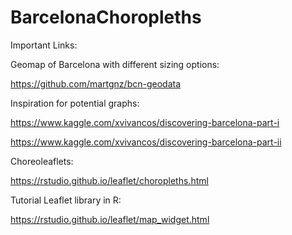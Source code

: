 # BarcelonaChoropleths

Important Links:


Geomap of Barcelona with different sizing options:

https://github.com/martgnz/bcn-geodata


Inspiration for potential graphs:

https://www.kaggle.com/xvivancos/discovering-barcelona-part-i

https://www.kaggle.com/xvivancos/discovering-barcelona-part-ii


Choreoleaflets:

https://rstudio.github.io/leaflet/choropleths.html

Tutorial Leaflet library in R:

https://rstudio.github.io/leaflet/map_widget.html

